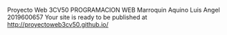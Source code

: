Proyecto Web 
3CV50 
PROGRAMACION WEB
Marroquin Aquino Luis Angel
2019600657
Your site is ready to be published at http://proyectoweb3cv50.github.io/
